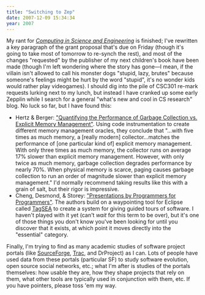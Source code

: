 ```yaml
---
title: "Switching to Zep"
date: 2007-12-09 15:34:34
year: 2007
---
```

My rant for <a href="http://cise.aip.org/"><em>Computing in Science and Engineering</em></a> is finished; I've rewritten a key paragraph of the grant proposal that's due on Friday (though it's going to take most of tomorrow to re-synch the rest), and most of the changes "requested" by the publisher of my next children's book have been made (though I'm left wondering where the story has gone—I mean, if the villain isn't allowed to call his monster dogs "stupid, lazy, brutes" because someone's feelings might be hurt by the word "stupid", it's no wonder kids would rather play videogames). I should dig into the pile of CSC301 re-mark requests lurking next to my lunch, but instead I have cranked up some early Zepplin while I search for a general "what's new and cool in CS research" blog. No luck so far, but I have found this:
<ul>
  <li>Hertz & Berger: <a href="http://www.cs.umass.edu/~emery/pubs/gcvsmalloc.pdf">"Quantifying the Performance of Garbage Collection vs. Explicit Memory Management"</a>. Using code instrumentation to create different memory management oracles, they conclude that "...with five times as much memory, a [really modern] collector...matches the performance of [one particular kind of] explicit memory management. With only three times as much memory, the collector runs on average 17% slower than explicit memory management. However, with only twice as much memory, garbage collection degrades performance by nearly 70%. When physical memory is scarce, paging causes garbage collection to run an order of magnitude slower than explicit memory management."  I'd normally recommend taking results like this with a grain of salt, but their rigor is impressive.</li>
  <li>Cheng, Desmond, & Storey: <a href="http://webhome.cs.uvic.ca/~chisel/pubs/cheng-icse2007.pdf">"Presentations by Programmers for Programmers"</a>. The authors build on a waypointing tool for Eclipse called <a href="http://tagsea.sourceforge.net/">TagSEA</a> to create a system for giving guided tours of software.  I haven't played with it yet (can't <em>wait</em> for this term to be over), but it's one of those things you don't know you've been looking for until you discover that it exists, at which point it moves directly into the "essential" category.</li>
</ul>
Finally, I'm trying to find as many academic studies of software project portals (like <a href="http://www.sourceforge.net">SourceForge</a>, <a href="http://trac.edgewall.org">Trac</a>, and DrProject) as I can. Lots of people have used data from these portals (particular SF) to study software evolution, open source social networks, etc.; what I'm after is studies of the portals themselves: how usable they are, how they shape projects that rely on them, what other tools are typically used in conjunction with them, etc.  If you have pointers, please toss 'em my way.
